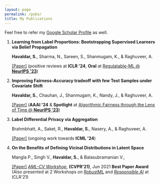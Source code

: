 ```yaml
---
layout: page
permalink: /pubs/
title: My Publications
---
```


Feel free to refer my [Google Scholar Profile](https://scholar.google.com/citations?user=Q2aGAk8AAAAJ&hl=en) as well.

1. **Learning from Label Proportions: Bootstrapping Supervised Learners via Belief Propagation**
   
    **Havaldar, S.**, Sharma, N., Sareen, S., Shanmugam, K., & Raghuveer, A.
   
    [[Paper]](https://arxiv.org/abs/2310.08056) (positive reviews at **ICLR '24**, **Oral** at [Regulatable-ML @ **NeurIPS '23**](https://regulatableml.github.io/))

2. **Improving Fairness-Accuracy tradeoff with few Test Samples under Covariate Shift**
   
   **Havaldar, S.**, Chauhan, J., Shanmugam, K., Nandy, J., & Raghuveer, A.
   
   [[Paper]](https://arxiv.org/abs/2310.07535) (**AAAI '24** & **Spotlight** at [Algorithmic Fairness through the Lens of Time @ **NeurIPS '23**](https://www.afciworkshop.org/aft2023))

3. **Label Differential Privacy via Aggregation**

   Brahmbhatt, A., Saket, R., **Havaldar, S.**, Nasery, A., & Raghuveer, A.
   
   [[Paper]](https://arxiv.org/abs/2310.10092) (ongoing work towards **ICML '24**)

4. **On the Benefits of Defining Vicinal Distributions in Latent Space**

    Mangla P., Singh V., **Havaldar, S.**, & Balasubramanian V., 
   
   [[Paper]](https://arxiv.org/pdf/2003.06566.pdf) [*AML-CV Workshop*](https://aisecure-workshop.github.io/amlcvpr2021), **(CVPR'21)**, Jun 2021     **Best Paper Award** (Also presented at 2 Workshops on [RobustML](https://sites.google.com/connect.hku.hk/robustml-2021/home) and
   [*Responsible AI*](https://sites.google.com/view/rai-workshop/home) at ICLR'21) 
